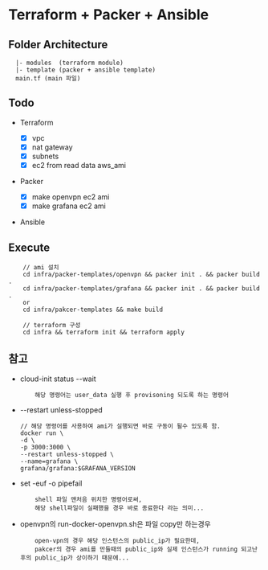 # Terraform + Packer + Ansible

## Folder Architecture

```
  |- modules  (terraform module)
  |- template (packer + ansible template)
  main.tf (main 파일)
```

## Todo

- Terraform

  - [x] vpc
  - [x] nat gateway
  - [x] subnets
  - [x] ec2 from read data aws_ami

- Packer

  - [x] make openvpn ec2 ami
  - [x] make grafana ec2 ami

- Ansible

## Execute

```
    // ami 설치
    cd infra/packer-templates/openvpn && packer init . && packer build .
    cd infra/packer-templates/grafana && packer init . && packer build .
    or
    cd infra/pakcer-templates && make build

    // terraform 구성
    cd infra && terraform init && terraform apply
```

## 참고

- cloud-init status --wait

  ```
      해당 명령어는 user_data 실행 후 provisoning 되도록 하는 명령어
  ```

- --restart unless-stopped

  ```
  // 해당 명령어를 사용하여 ami가 실행되면 바로 구동이 될수 있도록 함.
  docker run \
  -d \
  -p 3000:3000 \
  --restart unless-stopped \
  --name=grafana \
  grafana/grafana:$GRAFANA_VERSION

  ```

- set -euf -o pipefail

  ```
      shell 파일 맨처음 위치한 명령어로써,
      해당 shell파일이 실패했을 경우 바로 종료한다 라는 의미...
  ```

- openvpn의 run-docker-openvpn.sh은 파일 copy만 하는경우
  ```
      open-vpn의 경우 해당 인스턴스의 public_ip가 필요한데,
      pakcer의 경우 ami를 만들때의 public_ip와 실제 인스턴스가 running 되고난 후의 public_ip가 상이하기 때문에...
  ```
